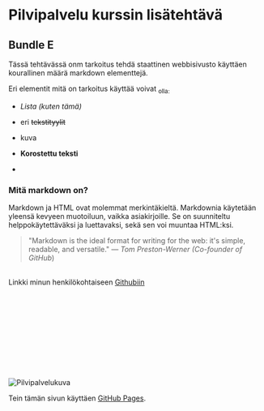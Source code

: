 # Pilvipalvelu kurssin lisätehtävä 
## **Bundle E**




Tässä tehtävässä onm tarkoitus tehdä staattinen webbisivusto käyttäen kourallinen määrä markdown elementtejä.


 Eri elementit mitä on tarkoitus käyttää voivat	<sub> olla:


* _Lista (kuten tämä)_
* eri ~~tekstityylit~~
* kuva 
* **Korostettu teksti**


*
### Mitä markdown on?
Markdown ja HTML ovat molemmat merkintäkieltä. Markdownia käytetään yleensä kevyeen muotoiluun, vaikka asiakirjoille. Se on suunniteltu helppokäytettäväksi ja luettavaksi, sekä sen voi muuntaa HTML:ksi.

>"Markdown is the ideal format for writing for the web: it's simple, readable, and versatile." — _Tom Preston-Werner (Co-founder of GitHub_)


<br>Linkki minun henkilökohtaiseen [Githubiin](https://github.com/HenriHyv)

<br> 
<br> 
<br> 
<br> 
<br> 
<br> 
<br> 
<br> 
<br> 


![Pilvipalvelukuva](https://cdn-icons-png.flaticon.com/512/4264/4264850.png "Logo")





Tein tämän sivun käyttäen [GitHub Pages](https://pages.github.com/). <br>
